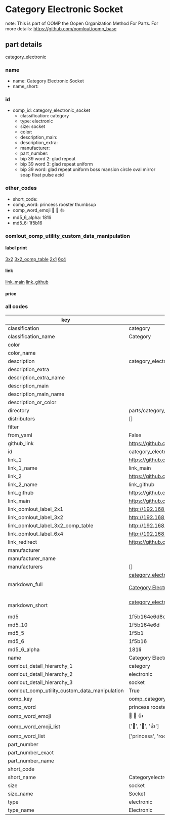 # Category Electronic Socket  

note: This is part of OOMP the Oopen Organization Method For Parts. For more details: https://github.com/oomlout/oomp_base

##  part details
  



category_electronic



### name
* name: Category Electronic Socket
* name_short: 
### id
* oomp_id: category_electronic_socket
  * classification: category
  * type: electronic
  * size: socket
  * color: 
  * description_main: 
  * description_extra: 
  * manufacturer: 
  * part_number: 
  * bip 39 word 2: glad repeat
  * bip 39 word 3: glad repeat uniform
  * bip 39 word: glad repeat uniform boss mansion circle oval mirror soap float pulse acid

### other_codes
* short_code: 
* oomp_word: princess rooster thumbsup
* oomp_word_emoji :princess: :rooster: :thumbsup:
* md5_6_alpha: 181li
* md5_6: 1f5b16






### oomlout_oomp_utility_custom_data_manipulation
#### label print
[3x2](http://192.168.1.245:1112/?label=oomp%20181li)
[3x2_oomp_table](http://192.168.1.108:1112/?label=oomp%20181li)
[2x1](http://192.168.1.242:1112/?label=oomp%20181li)
[6x4](http://192.168.1.55:1112/?label=oomp%20181li)    

#### link

[link_main](https://github.com/oomlout/oomlout_oomp_version_1_messy/tree/main/parts/category_electronic_socket) [link_github](https://github.com/oomlout/oomlout_oomp_version_1_messy/tree/main/parts/category_electronic_socket)                             

#### price







### all codes 
| key | value |  
| --- | --- |  
| classification | category |  
| classification_name | Category |  
| color |  |  
| color_name |  |  
| description | category_electronic |  
| description_extra |  |  
| description_extra_name |  |  
| description_main |  |  
| description_main_name |  |  
| description_or_color |   |  
| directory | parts/category_electronic_socket |  
| distributors | [] |  
| filter |  |  
| from_yaml | False |  
| github_link | https://github.com/oomlout/oomlout_oomp_part_src/tree/main/parts/category_electronic_socket |  
| id | category_electronic_socket |  
| link_1 | https://github.com/oomlout/oomlout_oomp_version_1_messy/tree/main/parts/category_electronic_socket |  
| link_1_name | link_main |  
| link_2 | https://github.com/oomlout/oomlout_oomp_version_1_messy/tree/main/parts/category_electronic_socket |  
| link_2_name | link_github |  
| link_github | https://github.com/oomlout/oomlout_oomp_version_1_messy/tree/main/parts/category_electronic_socket |  
| link_main | https://github.com/oomlout/oomlout_oomp_version_1_messy/tree/main/parts/category_electronic_socket |  
| link_oomlout_label_2x1 | http://192.168.1.242:1112/?label=oomp%20181li |  
| link_oomlout_label_3x2 | http://192.168.1.245:1112/?label=oomp%20181li |  
| link_oomlout_label_3x2_oomp_table | http://192.168.1.108:1112/?label=oomp%20181li |  
| link_oomlout_label_6x4 | http://192.168.1.55:1112/?label=oomp%20181li |  
| link_redirect | https://github.com/oomlout/oomlout_oomp_version_1_messy/tree/main/parts/category_electronic_socket |  
| manufacturer |  |  
| manufacturer_name |  |  
| manufacturers | [] |  
| markdown_full | [category_electronic_socket](none)<br>[](none)<br>[Category Electronic Socket](none)<br><br> |  
| markdown_short | [category_electronic_socket](none)<br><br> |  
| md5 | 1f5b164e6d8d93b4a4c3a1a3daedab14 |  
| md5_10 | 1f5b164e6d |  
| md5_5 | 1f5b1 |  
| md5_6 | 1f5b16 |  
| md5_6_alpha | 181li |  
| name | Category Electronic Socket |  
| oomlout_detail_hierarchy_1 | category |  
| oomlout_detail_hierarchy_2 | electronic |  
| oomlout_detail_hierarchy_3 | socket |  
| oomlout_oomp_utility_custom_data_manipulation | True |  
| oomp_key | oomp_category_electronic_socket |  
| oomp_word | princess rooster thumbsup |  
| oomp_word_emoji | :princess: :rooster: :thumbsup: |  
| oomp_word_emoji_list | [':princess:', ':rooster:', ':thumbsup:'] |  
| oomp_word_list | ['princess', 'rooster', 'thumbsup'] |  
| part_number |  |  
| part_number_exact |  |  
| part_number_name |  |  
| short_code |  |  
| short_name | Categoryelectronic |  
| size | socket |  
| size_name | Socket |  
| type | electronic |  
| type_name | Electronic |  
